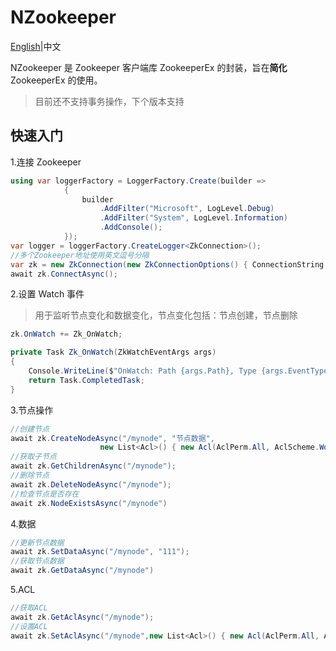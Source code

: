 # NZookeeper

[English](README.md)|中文

NZookeeper 是 Zookeeper 客户端库 ZookeeperEx 的封装，旨在**简化** ZookeeperEx 的使用。

> 目前还不支持事务操作，下个版本支持

## 快速入门

1.连接 Zookeeper

````csharp
using var loggerFactory = LoggerFactory.Create(builder =>
            {
                builder
                    .AddFilter("Microsoft", LogLevel.Debug)
                    .AddFilter("System", LogLevel.Information)
                    .AddConsole();
            });
var logger = loggerFactory.CreateLogger<ZkConnection>();
//多个Zookeeper地址使用英文逗号分隔
var zk = new ZkConnection(new ZkConnectionOptions() { ConnectionString = "localhost:2181", SessionTimeout = 5000 }, logger);
await zk.ConnectAsync();
````

2.设置 Watch 事件

> 用于监听节点变化和数据变化，节点变化包括：节点创建，节点删除

````csharp
zk.OnWatch += Zk_OnWatch;

private Task Zk_OnWatch(ZkWatchEventArgs args)
{
    Console.WriteLine($"OnWatch: Path {args.Path}, Type {args.EventType}, State {args.EventType}");
    return Task.CompletedTask;
}
````

3.节点操作

````csharp
//创建节点
await zk.CreateNodeAsync("/mynode", "节点数据",
                    new List<Acl>() { new Acl(AclPerm.All, AclScheme.World, AclId.World()) }, NodeType.Ephemeral);
//获取子节点
await zk.GetChildrenAsync("/mynode");
//删除节点
await zk.DeleteNodeAsync("/mynode");
//检查节点是否存在
await zk.NodeExistsAsync("/mynode")
````

4.数据

````csharp
//更新节点数据
await zk.SetDataAsync("/mynode", "111");
//获取节点数据
await zk.GetDataAsync("/mynode")
````

5.ACL

````csharp
//获取ACL
await zk.GetAclAsync("/mynode");
//设置ACL
await zk.SetAclAsync("/mynode",new List<Acl>() { new Acl(AclPerm.All, AclScheme.World, AclId.World()) })
````

